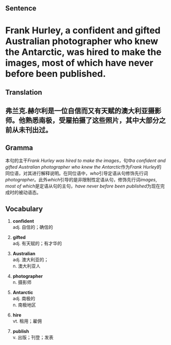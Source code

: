 ## Sentence       

<h1>Frank Hurley, a confident and gifted Australian photographer who knew the Antarctic, was hired to make the images, most of which have never before been published.</h1>

## Translation       

<h2>弗兰克.赫尔利是一位自信而又有天赋的澳大利亚摄影师。他熟悉南极，受雇拍摄了这些照片，其中大部分之前从未刊出过。</h2>

## Gramma         

本句的主干*Frank Hurley was hired to make the images*，句中*a confident and gifted Australian photographer who knew the Antarctic*作为*Frank Hurley*的同位语，对其进行解释说明。在同位语中，*who*引导定语从句修饰先行词*photographer*。此外*which*引导的是非限制性定语从句，修饰先行词*images*, *most of which*是定语从句的主句，*have never before been published*为现在完成时的被动语态。      


## Vocabulary   

1. **confident**        
adj. 自信的；确信的       

2. **gifted**        
adj. 有天赋的；有才华的        

3. **Australian**         
adj. 澳大利亚的；        
n. 澳大利亚人         

4. **photographer**        
n. 摄影师         

5. **Antarctic**         
adj. 南极的        
n. 南极地区        

6. **hire**        
vt. 租用；雇佣          

7. **publish**        
v. 出版；刊登；发表         


